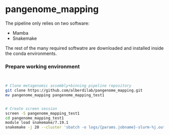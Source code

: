 # pangenome_mapping

The pipeline only relies on two software:

- Mamba
- Snakemake

The rest of the many required softwatre are downloaded and installed inside the conda environments.

### Prepare working environment

```sh


# Clone metagenomic assembly+binning pipeline repository
git clone https://github.com/alberdilab/pangenome_mapping.git
mv pangenome_mapping pangenome_mapping_test1


# Create screen session 
screen -S pangenome_mapping_test1
cd pangenome_mapping_test1
module load snakemake/7.19.1
snakemake -j 20 --cluster 'sbatch -o logs/{params.jobname}-slurm-%j.out --mem {resources.mem_gb}G --time {resources.time} -c {threads} --job-name={params.jobname} -v'   --use-conda --conda-frontend mamba --conda-prefix conda --latency-wait 600
```
